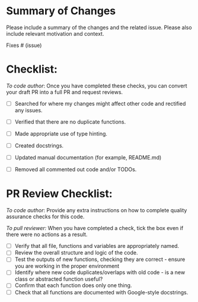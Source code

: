 # Summary of Changes

Please include a summary of the changes and the related issue. Please also include relevant motivation and context.

Fixes # (issue)

# Checklist:
*To code author*: Once you have completed these checks, you can convert your draft PR into a full PR and request reviews.

- [ ] Searched for where my changes might affect other code and rectified any issues.
- [ ] Verified that there are no duplicate functions. 
- [ ] Made appropriate use of type hinting.
- [ ] Created docstrings.
- [ ] Updated manual documentation (for example, README.md)
- [ ] Removed all commented out code and/or TODOs.


# PR Review Checklist:
*To code author*: Provide any extra instructions on how to complete quality assurance checks for this code. 

*To pull reviewer:* When you have completed a check, tick the box even if there were no actions as a result.

- [ ] Verify that all file, functions and variables are appropriately named.
- [ ] Review the overall structure and logic of the code. 
- [ ] Test the outputs of new functions, checking they are correct - ensure you are working in the proper environment
- [ ] Identify where new code duplicates/overlaps with old code - is a new class or abstracted function useful?
- [ ] Confirm that each function does only one thing. 
- [ ] Check that all functions are documented with Google-style docstrings.

